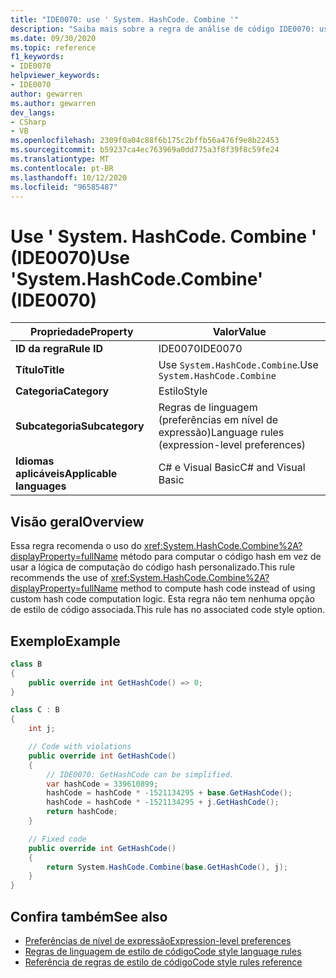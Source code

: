 ```yaml
---
title: "IDE0070: use ' System. HashCode. Combine '"
description: "Saiba mais sobre a regra de análise de código IDE0070: use ' System. HashCode. Combine '"
ms.date: 09/30/2020
ms.topic: reference
f1_keywords:
- IDE0070
helpviewer_keywords:
- IDE0070
author: gewarren
ms.author: gewarren
dev_langs:
- CSharp
- VB
ms.openlocfilehash: 2309f0a04c88f6b175c2bffb56a476f9e8b22453
ms.sourcegitcommit: b59237ca4ec763969a0dd775a3f8f39f8c59fe24
ms.translationtype: MT
ms.contentlocale: pt-BR
ms.lasthandoff: 10/12/2020
ms.locfileid: "96585487"
---
```

# <a name="use-systemhashcodecombine-ide0070"></a><span data-ttu-id="df483-103">Use ' System. HashCode. Combine ' (IDE0070)</span><span class="sxs-lookup"><span data-stu-id="df483-103">Use 'System.HashCode.Combine' (IDE0070)</span></span>

|<span data-ttu-id="df483-104">Propriedade</span><span class="sxs-lookup"><span data-stu-id="df483-104">Property</span></span>|<span data-ttu-id="df483-105">Valor</span><span class="sxs-lookup"><span data-stu-id="df483-105">Value</span></span>|
|-|-|
| <span data-ttu-id="df483-106">**ID da regra**</span><span class="sxs-lookup"><span data-stu-id="df483-106">**Rule ID**</span></span> | <span data-ttu-id="df483-107">IDE0070</span><span class="sxs-lookup"><span data-stu-id="df483-107">IDE0070</span></span> |
| <span data-ttu-id="df483-108">**Título**</span><span class="sxs-lookup"><span data-stu-id="df483-108">**Title**</span></span> | <span data-ttu-id="df483-109">Use `System.HashCode.Combine`.</span><span class="sxs-lookup"><span data-stu-id="df483-109">Use `System.HashCode.Combine`</span></span> |
| <span data-ttu-id="df483-110">**Categoria**</span><span class="sxs-lookup"><span data-stu-id="df483-110">**Category**</span></span> | <span data-ttu-id="df483-111">Estilo</span><span class="sxs-lookup"><span data-stu-id="df483-111">Style</span></span> |
| <span data-ttu-id="df483-112">**Subcategoria**</span><span class="sxs-lookup"><span data-stu-id="df483-112">**Subcategory**</span></span> | <span data-ttu-id="df483-113">Regras de linguagem (preferências em nível de expressão)</span><span class="sxs-lookup"><span data-stu-id="df483-113">Language rules (expression-level preferences)</span></span> |
| <span data-ttu-id="df483-114">**Idiomas aplicáveis**</span><span class="sxs-lookup"><span data-stu-id="df483-114">**Applicable languages**</span></span> | <span data-ttu-id="df483-115">C# e Visual Basic</span><span class="sxs-lookup"><span data-stu-id="df483-115">C# and Visual Basic</span></span> |

## <a name="overview"></a><span data-ttu-id="df483-116">Visão geral</span><span class="sxs-lookup"><span data-stu-id="df483-116">Overview</span></span>

<span data-ttu-id="df483-117">Essa regra recomenda o uso do <xref:System.HashCode.Combine%2A?displayProperty=fullName> método para computar o código hash em vez de usar a lógica de computação do código hash personalizado.</span><span class="sxs-lookup"><span data-stu-id="df483-117">This rule recommends the use of <xref:System.HashCode.Combine%2A?displayProperty=fullName> method to compute hash code instead of using custom hash code computation logic.</span></span> <span data-ttu-id="df483-118">Esta regra não tem nenhuma opção de estilo de código associada.</span><span class="sxs-lookup"><span data-stu-id="df483-118">This rule has no associated code style option.</span></span>

## <a name="example"></a><span data-ttu-id="df483-119">Exemplo</span><span class="sxs-lookup"><span data-stu-id="df483-119">Example</span></span>

```csharp
class B
{
    public override int GetHashCode() => 0;
}

class C : B
{
    int j;

    // Code with violations
    public override int GetHashCode()
    {
        // IDE0070: GetHashCode can be simplified.
        var hashCode = 339610899;
        hashCode = hashCode * -1521134295 + base.GetHashCode();
        hashCode = hashCode * -1521134295 + j.GetHashCode();
        return hashCode;
    }

    // Fixed code
    public override int GetHashCode()
    {
        return System.HashCode.Combine(base.GetHashCode(), j);
    }
}
```

## <a name="see-also"></a><span data-ttu-id="df483-120">Confira também</span><span class="sxs-lookup"><span data-stu-id="df483-120">See also</span></span>

- [<span data-ttu-id="df483-121">Preferências de nível de expressão</span><span class="sxs-lookup"><span data-stu-id="df483-121">Expression-level preferences</span></span>](expression-level-preferences.md)
- [<span data-ttu-id="df483-122">Regras de linguagem de estilo de código</span><span class="sxs-lookup"><span data-stu-id="df483-122">Code style language rules</span></span>](language-rules.md)
- [<span data-ttu-id="df483-123">Referência de regras de estilo de código</span><span class="sxs-lookup"><span data-stu-id="df483-123">Code style rules reference</span></span>](index.md)
